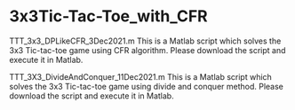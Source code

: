 # 3x3Tic-Tac-Toe_with_CFR

TTT_3x3_DPLikeCFR_3Dec2021.m
This is a Matlab script which solves the 3x3 Tic-tac-toe game using CFR algorithm.
Please download the script and execute it in Matlab.

TTT_3X3_DivideAndConquer_11Dec2021.m
This is a Matlab script which solves the 3x3 Tic-tac-toe game using divide and conquer method.
Please download the script and execute it in Matlab.
